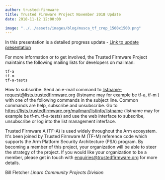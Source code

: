 ```yaml
---
author: trusted-firmware
title: Trusted Firmware Project November 2018 Update
date: 2018-11-12 12:00:00

image: "../../assets/images/blog/musca_tf_crop_1500x1500.png"
---
```


In this presentation is a detailed progress update - [Link to update presentation](/docs/TrustedFirmware-Update-November2018.pdf)

For more information or to get involved, the Trusted Firmware Project maintains the following mailing lists for developers on mailman:

```
tf-a
tf-m
tf-a-tests
```

How to subscribe:
Send an e-mail command to listname-request@lists.trustedfirmware.org (listname may for example be tf-a, tf-m ) with one of the following commands in the subject line. Common commands are help, subscribe and unsubscribe.
Go to https://lists.trustedfirmware.org/mailman/listinfo/listname (listname may for example be tf-m. tf-a-tests) and use the web interface to subscribe, unsubscribe or log into the list management interface.

Trusted Firmware A (TF-A) is used widely throughout the Arm ecosystem. It's been joined by Trusted Firmware M (TF-M) reference code which supports the Arm Platform Security Architecture (PSA) program.
By becoming a member of this project, your organization will be able to steer the strategy of the project. If you would like your organization to be a member, please get in touch with enquiries@trustedfirmware.org for more details.

Bill Fletcher
_Linaro Community Projects Division_
